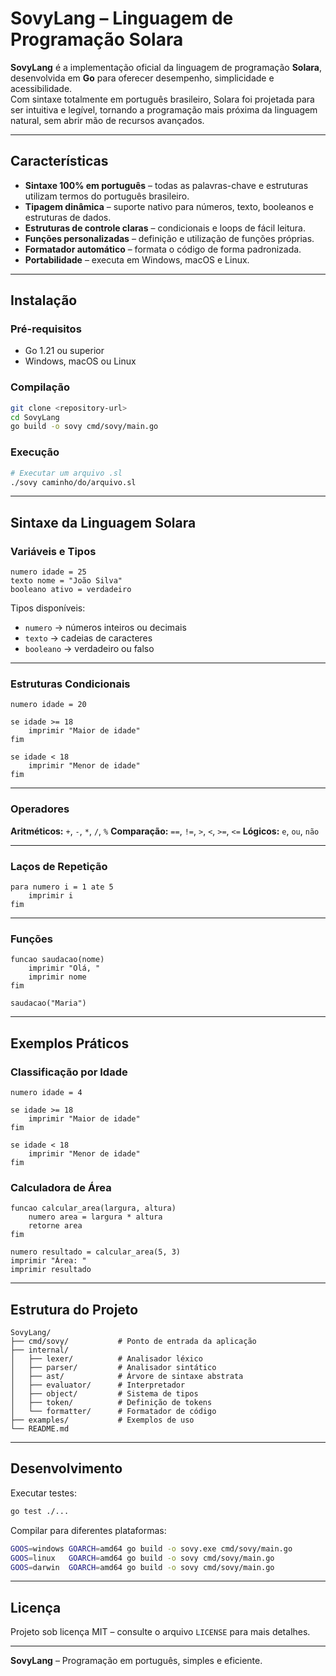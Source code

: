 # SovyLang – Linguagem de Programação Solara

**SovyLang** é a implementação oficial da linguagem de programação **Solara**, desenvolvida em **Go** para oferecer desempenho, simplicidade e acessibilidade.  
Com sintaxe totalmente em português brasileiro, Solara foi projetada para ser intuitiva e legível, tornando a programação mais próxima da linguagem natural, sem abrir mão de recursos avançados.

---

## Características

- **Sintaxe 100% em português** – todas as palavras-chave e estruturas utilizam termos do português brasileiro.
- **Tipagem dinâmica** – suporte nativo para números, texto, booleanos e estruturas de dados.
- **Estruturas de controle claras** – condicionais e loops de fácil leitura.
- **Funções personalizadas** – definição e utilização de funções próprias.
- **Formatador automático** – formata o código de forma padronizada.
- **Portabilidade** – executa em Windows, macOS e Linux.

---

## Instalação

### Pré-requisitos
- Go 1.21 ou superior
- Windows, macOS ou Linux

### Compilação
```bash
git clone <repository-url>
cd SovyLang
go build -o sovy cmd/sovy/main.go
````

### Execução

```bash
# Executar um arquivo .sl
./sovy caminho/do/arquivo.sl
```

---

## Sintaxe da Linguagem Solara

### Variáveis e Tipos

```solara
numero idade = 25
texto nome = "João Silva"
booleano ativo = verdadeiro
```

Tipos disponíveis:

* `numero` → números inteiros ou decimais
* `texto` → cadeias de caracteres
* `booleano` → verdadeiro ou falso

---

### Estruturas Condicionais

```solara
numero idade = 20

se idade >= 18
    imprimir "Maior de idade"
fim

se idade < 18
    imprimir "Menor de idade"
fim
```

---

### Operadores

**Aritméticos:** `+`, `-`, `*`, `/`, `%`
**Comparação:** `==`, `!=`, `>`, `<`, `>=`, `<=`
**Lógicos:** `e`, `ou`, `não`

---

### Laços de Repetição

```solara
para numero i = 1 ate 5
    imprimir i
fim
```

---

### Funções

```solara
funcao saudacao(nome)
    imprimir "Olá, " 
    imprimir nome
fim

saudacao("Maria")
```

---

## Exemplos Práticos

### Classificação por Idade

```solara
numero idade = 4

se idade >= 18
    imprimir "Maior de idade"
fim

se idade < 18
    imprimir "Menor de idade"
fim
```

### Calculadora de Área

```solara
funcao calcular_area(largura, altura)
    numero area = largura * altura
    retorne area
fim

numero resultado = calcular_area(5, 3)
imprimir "Área: "
imprimir resultado
```

---

## Estrutura do Projeto

```
SovyLang/
├── cmd/sovy/           # Ponto de entrada da aplicação
├── internal/
│   ├── lexer/          # Analisador léxico
│   ├── parser/         # Analisador sintático
│   ├── ast/            # Árvore de sintaxe abstrata
│   ├── evaluator/      # Interpretador
│   ├── object/         # Sistema de tipos
│   ├── token/          # Definição de tokens
│   └── formatter/      # Formatador de código
├── examples/           # Exemplos de uso
└── README.md
```

---

## Desenvolvimento

Executar testes:

```bash
go test ./...
```

Compilar para diferentes plataformas:

```bash
GOOS=windows GOARCH=amd64 go build -o sovy.exe cmd/sovy/main.go
GOOS=linux   GOARCH=amd64 go build -o sovy cmd/sovy/main.go
GOOS=darwin  GOARCH=amd64 go build -o sovy cmd/sovy/main.go
```

---

## Licença

Projeto sob licença MIT – consulte o arquivo `LICENSE` para mais detalhes.

---

**SovyLang** – Programação em português, simples e eficiente.
